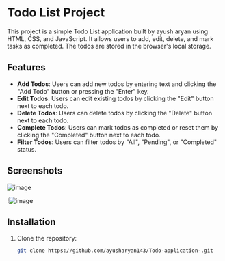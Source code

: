 # Todo List Project

This project is a simple Todo List application built by ayush aryan using HTML, CSS, and JavaScript. It allows users to add, edit, delete, and mark tasks as completed. The todos are stored in the browser's local storage.

## Features

- **Add Todos**: Users can add new todos by entering text and clicking the "Add Todo" button or pressing the "Enter" key.
- **Edit Todos**: Users can edit existing todos by clicking the "Edit" button next to each todo.
- **Delete Todos**: Users can delete todos by clicking the "Delete" button next to each todo.
- **Complete Todos**: Users can mark todos as completed or reset them by clicking the "Completed" button next to each todo.
- **Filter Todos**: Users can filter todos by "All", "Pending", or "Completed" status.

## Screenshots

![image](https://github.com/user-attachments/assets/20a45ecb-1666-43a8-bf12-67615fd4347a)

!![image](https://github.com/user-attachments/assets/8fe9f003-7519-49fc-8fbc-dc477646bd81)


## Installation

1. Clone the repository:
   ```bash
   git clone https://github.com/ayusharyan143/Todo-application-.git
